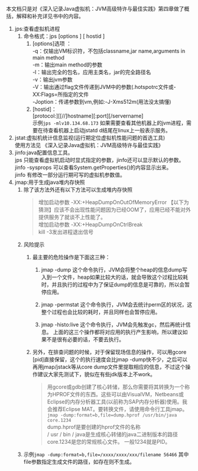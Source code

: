 本文档只是对《深入记录Java虚拟机：JVM高级特许与最佳实践》第四章做了概括，解释和补充详见书中的内容。   
1.  jps:查看虚拟机进程     
    1. 命令格式：jps [options ] [ hostid ]    
        1. [options]选项 ：  
        -q：仅输出VM标识符，不包括classname,jar name,arguments in main method   
        -m：输出main method的参数    
        -l：输出完全的包名，应用主类名，jar的完全路径名   
        -v：输出jvm参数   
        -V：输出通过flag文件传递到JVM中的参数(.hotspotrc文件或-XX:Flags=所指定的文件    
        -Joption：传递参数到vm,例如:-J-Xms512m(用法没太搞懂)   
        1.  [hostid]：   
        [protocol:][[//]hostname][:port][/servername]   
        示例`jps -mlv10.134.68.173` 如果需要查看其他机器上的jvm进程，需要在待查看机器上启动jstatd   d结尾在linux上一般表示服务。  
1. jstat:虚拟机统计信息监视(运行期定位虚拟机性能问题的首选工具)    
    使用方法见 《深入记录Java虚拟机：JVM高级特许与最佳实践》     
1. jinfo:java配置信息工具。   
    jps 只能查看虚拟机启动时显式指定的参数，jinfo还可以显示默认的参数。  
    jinfo -sysprops 可以查看System.getProperties()的内容显示出来。    
    jinfo 有修改一部分运行期可写的虚拟机参数值。   
1. jmap:用于生成java堆内存快照    
    1. 除了该方法外还有以下方法可以生成堆内存快照   
        >增加启动参数 -XX:+HeapDumpOnOutOfMemoryError 【以下为猜测】应该不会出现性能问题因为已经OOM了，应用已经不能对外提供服务了就谈不上性能了。   
    增加启动参数 -XX:+HeapDumpOnCtrlBreak  
    kill -3发出进程退出信号
    1. 风险提示   
        1. 最主要的危险操作是下面这三种： 
            1. jmap -dump 
这个命令执行，JVM会将整个heap的信息dump写入到一个文件，heap如果比较大的话，就会导致这个过程比较耗时，并且执行的过程中为了保证dump的信息是可靠的，所以会暂停应用。

            2. jmap -permstat 
这个命令执行，JVM会去统计perm区的状况，这整个过程也会比较的耗时，并且同样也会暂停应用。

            3. jmap -histo:live 
这个命令执行，JVM会先触发gc，然后再统计信息。
上面的这三个操作都将对应用的执行产生影响，所以建议如果不是很有必要的话，不要去执行。
  
        1. 另外，在排查问题的时候，对于保留现场信息的操作，可以用gcore [pid]直接保留，这个的执行速度会比jmap -dump快不少，之后可以再用jmap/jstack等从core dump文件里提取相应的信息，不过这个操作建议大家先测试下，貌似在有些jdk版本上不work。 
            >用gcore或gdb创建了核心转储，那么你需要将其转换为一个称为HPROF文件的东西。这些可以由VisualVM，Netbeans或Eclipse的内存分析器工具(以前称为SAP内存分析器)使用。我会推荐Eclipse MAT。要转换文件，请使用命令行工具jmap。    
            `jmap -dump:format=b,file=dump.hprof /usr/bin/java core.1234`   
            dump.hprof是要创建的hprof文件的名称   
            / usr / bin / java是生成核心转储的java二进制版本的路径   
            core.1234是您的常规核心文件。 一般1234就是PID。   
     1. 示例`jmap -dump:format=b,file=/xxxx/xxxx/xxx/filename 56466` 其中file参数指定生成文件的路径，如存在则不生成。  
    
